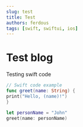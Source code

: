 ```yaml
---
slug: test
title: Test
authors: ferdous
tags: [swift, swiftui, ios]
---
```


# Test blog

Testing swift code

```swift
// Swift code example
func greet(name: String) {
print("Hello, (name)!")
}

let personName = "John"
greet(name: personName)
```
